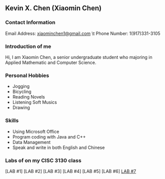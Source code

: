 ## Kevin X. Chen (Xiaomin Chen)

### Contact Information
Email Address: xiaominchen1@gmail.com \t  Phone Number: 1(917)331-3105

### Introduction of me
Hi, I am Xiaomin Chen, a senior undergraduate student who majoring in Applied Mathematic and Computer Science. 

### Personal Hobbies
* Jogging 
* Bicycling
* Reading Novels
* Listening Soft Musics
* Drawing

### Skills
* Using Microsoft Office
* Program coding with Java and C++
* Data Management
* Speak and write in both English and Chinese

### Labs of on my CISC 3130 class
[LAB #1]
[LAB #2]
[LAB #3]
[LAB #4]
[LAB #5]
[LAB #6]
[LAB #7](https://github.com/1997317AXZS/1997317AXZS.github.io)


